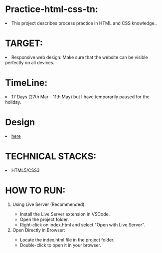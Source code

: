 # Practice-html-css-tn:

<li>This project describes process practice in HTML and CSS knowledge..</li>

# TARGET:
<li>Responsive web design: Make sure that the website can be visible perfectly on all devices.</li>

# TimeLine:
<li>17 Days (27th Mar - 11th May) but I have temporarily paused for the holiday.</li>

# Design
 <li><a href="https://www.figma.com/design/FYbdpmNZWa2WlkghhSUHD8/Practice-html-css-tn?node-id=0-463&t=LGs3UNyQw4Ulas8v-0"> here </a></li> 

# TECHNICAL STACKS:
<li>HTML5/CSS3</li> 

# HOW TO RUN:

<ol>
<li>Using Live Server (Recommended):</li> 

<ul>
 <li>Install the Live Server extension in VSCode.</li> 
<li>Open the project folder.</li> 
<li> Right-click on index.html and select "Open with Live Server".</li>
</ul>


<li>Open Directly in Browser:</li> 

<ul>
<li>Locate the index.html file in the project folder.</li> 
<li>Double-click to open it in your browser.</li> 
</ul>
</ol>
